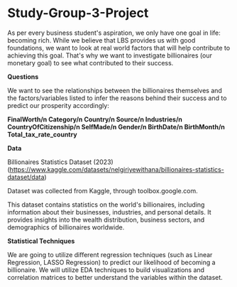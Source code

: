 # Study-Group-3-Project

As per every business student's aspiration, we only have one goal in life: becoming rich.
While we believe that LBS provides us with good foundations, we want to look at real world factors that will help contribute to achieving this goal.
That's why we want to investigate billionaires (our monetary goal) to see what contributed to their success.

**Questions**

We want to see the relationships between the billionaires themselves and the factors/variables listed to infer the reasons behind their success and to predict our prosperity accordingly:

**FinalWorth/n
Category/n
Country/n
Source/n
Industries/n
CountryOfCitizenship/n
SelfMade/n
Gender/n
BirthDate/n
BirthMonth/n
Total_tax_rate_country**

**Data**

Billionaires Statistics Dataset (2023) (https://www.kaggle.com/datasets/nelgiriyewithana/billionaires-statistics-dataset/data)

Dataset was collected from Kaggle, through toolbox.google.com.

This dataset contains statistics on the world's billionaires, including information about their businesses, industries, and personal details. It provides insights into the wealth distribution, business sectors, and demographics of billionaires worldwide.

**Statistical Techniques**

We are going to utilize different regression techniques (such as Linear Regression, LASSO Regression) to predict our likelihood of becoming a billionaire. 
We will utilize EDA techniques to build visualizations and correlation matrices to better understand the variables within the dataset.
